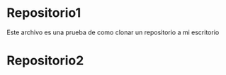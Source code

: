 # Repositorio1
Este archivo es una prueba de como clonar un repositorio a mi escritorio

# Repositorio2

